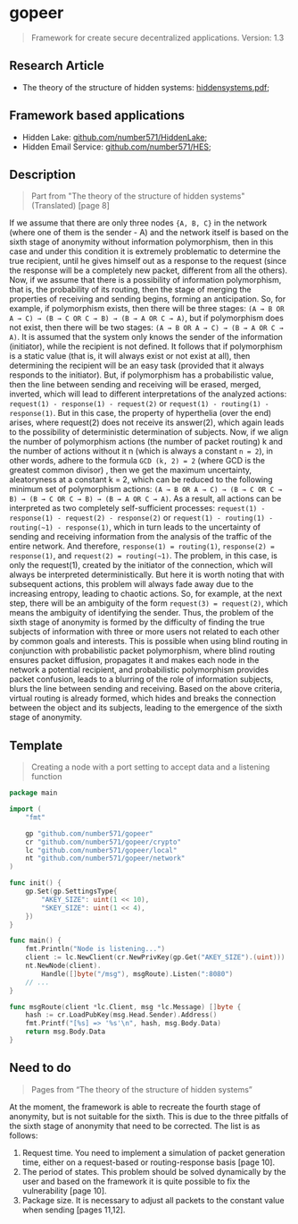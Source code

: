# gopeer

> Framework for create secure decentralized applications. Version: 1.3

## Research Article
* The theory of the structure of hidden systems: [hiddensystems.pdf](https://github.com/Number571/gopeer/blob/master/hiddensystems.pdf "TSHS");

## Framework based applications
* Hidden Lake: [github.com/number571/HiddenLake](https://github.com/number571/HiddenLake "HL");
* Hidden Email Service: [github.com/number571/HES](https://github.com/number571/HES "HES");

## Description
> Part from "The theory of the structure of hidden systems" (Translated) [page 8]

If we assume that there are only three nodes `{A, B, C}` in the network (where one of them is the sender - A) and the network itself is based on the sixth stage of anonymity without information polymorphism, then in this case and under this condition it is extremely problematic to determine the true recipient, until he gives himself out as a response to the request (since the response will be a completely new packet, different from all the others). Now, if we assume that there is a possibility of information polymorphism, that is, the probability of its routing, then the stage of merging the properties of receiving and sending begins, forming an anticipation. So, for example, if polymorphism exists, then there will be three stages: `(A → B OR A → C) → (B → C OR C → B) → (B → A OR C → A)`, but if polymorphism does not exist, then there will be two stages: `(A → B OR A → C) → (B → A OR C → A)`. It is assumed that the system only knows the sender of the information (initiator), while the recipient is not defined. It follows that if polymorphism is a static value (that is, it will always exist or not exist at all), then determining the recipient will be an easy task (provided that it always responds to the initiator). But, if polymorphism has a probabilistic value, then the line between sending and receiving will be erased, merged, inverted, which will lead to different interpretations of the analyzed actions: `request(1) - response(1) - request(2)` or `request(1) - routing(1) - response(1)`. But in this case, the property of hyperthelia (over the end) arises, where request(2) does not receive its answer(2), which again leads to the possibility of deterministic determination of subjects. Now, if we align the number of polymorphism actions (the number of packet routing) k and the number of actions without it n (which is always a constant `n = 2`), in other words, adhere to the formula `GCD (k, 2) = 2` (where GCD is the greatest common divisor) , then we get the maximum uncertainty, aleatoryness at a constant k = 2, which can be reduced to the following minimum set of polymorphism actions: `(A → B OR A → C) → (B → C OR C → B) → (B → C OR C → B) → (B → A OR C → A)`. As a result, all actions can be interpreted as two completely self-sufficient processes: `request(1) - response(1) - request(2) - response(2)` or `request(1) - routing(1) - routing(~1) - response(1)`, which in turn leads to the uncertainty of sending and receiving information from the analysis of the traffic of the entire network. And therefore, `response(1) = routing(1)`, `response(2) = response(1)`, and `request(2) = routing(~1)`. The problem, in this case, is only the request(1), created by the initiator of the connection, which will always be interpreted deterministically. But here it is worth noting that with subsequent actions, this problem will always fade away due to the increasing entropy, leading to chaotic actions. So, for example, at the next step, there will be an ambiguity of the form `request(3) = request(2)`, which means the ambiguity of identifying the sender. 
Thus, the problem of the sixth stage of anonymity is formed by the difficulty of finding the true subjects of information with three or more users not related to each other by common goals and interests. This is possible when using blind routing in conjunction with probabilistic packet polymorphism, where blind routing ensures packet diffusion, propagates it and makes each node in the network a potential recipient, and probabilistic polymorphism provides packet confusion, leads to a blurring of the role of information subjects, blurs the line between sending and receiving. Based on the above criteria, virtual routing is already formed, which hides and breaks the connection between the object and its subjects, leading to the emergence of the sixth stage of anonymity. 

## Template
> Creating a node with a port setting to accept data and a listening function 
```go
package main

import (
	"fmt"

	gp "github.com/number571/gopeer"
	cr "github.com/number571/gopeer/crypto"
	lc "github.com/number571/gopeer/local"
	nt "github.com/number571/gopeer/network"
)

func init() {
	gp.Set(gp.SettingsType{
		"AKEY_SIZE": uint(1 << 10),
		"SKEY_SIZE": uint(1 << 4),
	})
}

func main() {
	fmt.Println("Node is listening...")
	client := lc.NewClient(cr.NewPrivKey(gp.Get("AKEY_SIZE").(uint)))
	nt.NewNode(client).
		Handle([]byte("/msg"), msgRoute).Listen(":8080")
	// ...
}

func msgRoute(client *lc.Client, msg *lc.Message) []byte {
	hash := cr.LoadPubKey(msg.Head.Sender).Address()
	fmt.Printf("[%s] => '%s'\n", hash, msg.Body.Data)
	return msg.Body.Data
}
```

## Need to do
> Pages from “The theory of the structure of hidden systems” 

At the moment, the framework is able to recreate the fourth stage of anonymity, but is not suitable for the sixth. This is due to the three pitfalls of the sixth stage of anonymity that need to be corrected. The list is as follows:
1. Request time. You need to implement a simulation of packet generation time, either on a request-based or routing-response basis [page 10].
2. The period of states. This problem should be solved dynamically by the user and based on the framework it is quite possible to fix the vulnerability [page 10].
3. Package size. It is necessary to adjust all packets to the constant value when sending [pages 11,12]. 
